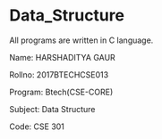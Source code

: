 # Data_Structure
All programs are written in C language.

 
Name: HARSHADITYA GAUR

Rollno: 2017BTECHCSE013

Program: Btech(CSE-CORE)

Subject: Data Structure

Code:	CSE 301
